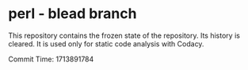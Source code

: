 # perl - blead branch

This repository contains the frozen state of the repository.
Its history is cleared. It is used only for static code
analysis with Codacy.

Commit Time: 1713891784